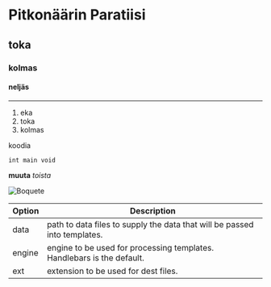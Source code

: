 # Pitkonäärin Paratiisi
## toka
### kolmas
#### neljäs
---
1. eka
2. toka
3. kolmas

koodia

	int main void

**muuta**
*toista*

![Boquete]({{site.baseurl}}/IMG_6034.JPG)



| Option | Description |
| ------ | ----------- |
| data   | path to data files to supply the data that will be passed into templates. |
| engine | engine to be used for processing templates. Handlebars is the default. |
| ext    | extension to be used for dest files. |
